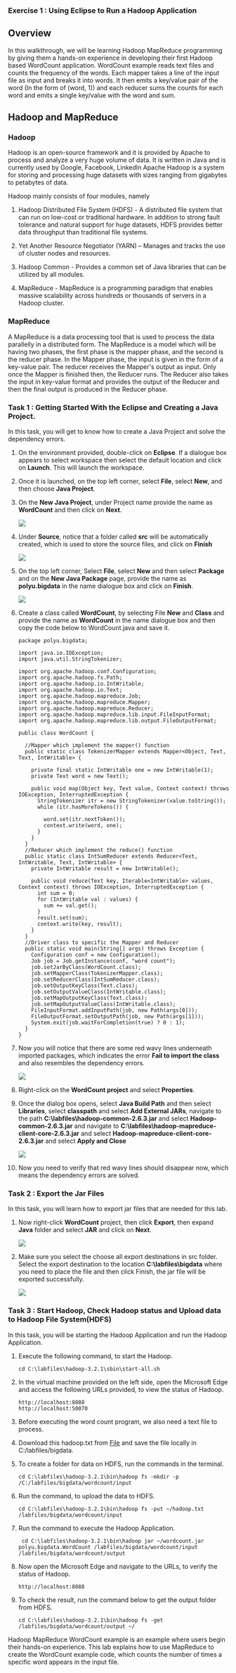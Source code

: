 ### Exercise 1 : Using Eclipse to Run a Hadoop Application

## Overview

In this walkthrough, we will be learning Hadoop MapReduce programming by giving them a hands-on experience in developing their first Hadoop based WordCount application. WordCount example reads text files and counts the frequency of the words. Each mapper takes a line of the input file as input and breaks it into words. It then emits a key/value pair of the word (In the form of (word, 1)) and each reducer sums the counts for each word and emits a single key/value with the word and sum. 

## Hadoop and MapReduce

### Hadoop

Hadoop is an open-source framework and it is provided by Apache to process and analyze a very huge volume of data. It is written in Java and is currently used by Google, Facebook, LinkedIn Apache Hadoop is a system for storing and processing huge datasets with sizes ranging from gigabytes to petabytes of data.

Hadoop mainly consists of four modules, namely

1. Hadoop Distributed File System (HDFS) - A distributed file system that can run on low-cost or traditional hardware. In addition to strong fault tolerance and natural support for huge datasets, HDFS provides better data throughput than traditional file systems.

2. Yet Another Resource Negotiator (YARN) – Manages and tracks the use of cluster nodes and resources. 

3. Hadoop Common - Provides a common set of Java libraries that can be utilized by all modules.

4. MapReduce - MapReduce is a programming paradigm that enables massive scalability across hundreds or thousands of servers in a Hadoop cluster.

### MapReduce

A MapReduce is a data processing tool that is used to process the data parallelly in a distributed form. The MapReduce is a model which will be having two phases, the first phase is the  mapper phase, and the second is the reducer phase.  In the Mapper phase, the input is given in the form of a key-value pair. The reducer receives the Mapper's output as input. Only once the Mapper is finished then, the Reducer runs. The Reducer also takes the input in key-value format and provides the output of the Reducer and then the final output is produced in the Reducer phase.

### Task 1 : Getting Started With the Eclipse and Creating a Java Project.
In this task, you will get to know how to create a Java Project and solve the dependency errors.

1. On the environment provided, double-click on **Eclipse**. If a dialogue box appears to select workspace then select the default location and click on **Launch**. This will launch the workspace.

1. Once it is launched, on the top left corner, select **File**, select **New**, and then choose **Java Project**.

1. On the **New Java Project**, under Project name provide the name as **WordCount** and then click on **Next**.
  
     ![](Media/bigdata8.png)

1. Under **Source**, notice that a folder called **src** will be automatically created, which is used to store the source files, and click on **Finish**

     ![](Media/bigdata9.png)

1. On the top left corner, Select **File**, select **New** and then select **Package** and on the **New Java Package** page, provide the name as **polyu.bigdata** in the name dialogue box and click on **Finish**.

     ![](Media/bigdata10.png)

1. Create a class called **WordCount**, by selecting File **New** and **Class** and provide the name as **WordCount** in the  name dialogue box and then copy the code below to WordCount.java and save it.
    ```````
    package polyu.bigdata;

    import java.io.IOException;
    import java.util.StringTokenizer;

    import org.apache.hadoop.conf.Configuration;
    import org.apache.hadoop.fs.Path;
    import org.apache.hadoop.io.IntWritable;
    import org.apache.hadoop.io.Text;
    import org.apache.hadoop.mapreduce.Job;
    import org.apache.hadoop.mapreduce.Mapper;
    import org.apache.hadoop.mapreduce.Reducer;
    import org.apache.hadoop.mapreduce.lib.input.FileInputFormat;
    import org.apache.hadoop.mapreduce.lib.output.FileOutputFormat;

    public class WordCount {

      //Mapper which implement the mapper() function
      public static class TokenizerMapper extends Mapper<Object, Text, Text, IntWritable> {

        private final static IntWritable one = new IntWritable(1);
        private Text word = new Text();

        public void map(Object key, Text value, Context context) throws IOException, InterruptedException {
          StringTokenizer itr = new StringTokenizer(value.toString());
          while (itr.hasMoreTokens()) {

            word.set(itr.nextToken());
            context.write(word, one);
          }
        }
      }
      //Reducer which implement the reduce() function
      public static class IntSumReducer extends Reducer<Text, IntWritable, Text, IntWritable> {
        private IntWritable result = new IntWritable();

        public void reduce(Text key, Iterable<IntWritable> values, Context context) throws IOException, InterruptedException {
          int sum = 0;
          for (IntWritable val : values) {
            sum += val.get();
          }
          result.set(sum);
          context.write(key, result);
        }
      }
      //Driver class to specific the Mapper and Reducer
      public static void main(String[] args) throws Exception {
        Configuration conf = new Configuration();
        Job job = Job.getInstance(conf, "word count");
        job.setJarByClass(WordCount.class);
        job.setMapperClass(TokenizerMapper.class);
        job.setReducerClass(IntSumReducer.class);
        job.setOutputKeyClass(Text.class);
        job.setOutputValueClass(IntWritable.class);
        job.setMapOutputKeyClass(Text.class);
        job.setMapOutputValueClass(IntWritable.class);
        FileInputFormat.addInputPath(job, new Path(args[0]));
        FileOutputFormat.setOutputPath(job, new Path(args[1]));
        System.exit(job.waitForCompletion(true) ? 0 : 1);
      }
    }
    ```````
 
1. Now you will notice that there are some red wavy lines underneath imported packages, which indicates the error **Fail to import the class** and also  resembles the dependency errors. 
     
     ![](Media/bigdata11.png)
      
1. Right-click on the **WordCount project** and select **Properties**.

1. Once the dialog box opens, select **Java Build Path** and  then select **Libraries**, select **classpath** and select **Add External JARs**, navigate to the path **C:\labfiles\hadoop-common-2.6.3.jar** and select **Hadoop-common-2.6.3.jar** and navigate to **C:\labfiles\hadoop-mapreduce-client-core-2.6.3.jar** and select **Hadoop-mapreduce-client-core-2.6.3.jar** and select **Apply and Close**

     ![](Media/bigdata12.png)

1. Now you need to verify that red wavy lines should disappear now, which means the dependency errors are solved.

### Task 2 : Export the Jar Files

In this task, you will learn how to export jar files that are needed for this lab.

1. Now right-click **WordCount** project, then click **Export**, then expand **Java** folder and  select **JAR** and click on **Next**.
      
      ![](Media/bigdata13.png)
     
1. Make sure you select the choose all export destinations in src folder. Select the export destination to the location **C:\labfiles\bigdata** where you need to place the file and then click Finish, the jar file will be exported successfully.

      ![](Media/bigdata14.png)

### Task 3 : Start Hadoop, Check Hadoop status and Upload data to Hadoop File System(HDFS)

In this task, you will be starting the Hadoop Application and run the Hadoop Application.

1. Execute the following command, to start the Hadoop.
   ``````
   cd C:\labfiles\hadoop-3.2.1\sbin\start-all.sh
   ``````

1. In the virtual machine provided on the left side, open the Microsoft Edge and access the following URLs provided, to view the status of Hadoop.
    ```````
    http://localhost:8088
    http://localhost:50070
    ```````
  
1. Before executing the word count program, we also need a text file to process.

1. Download this hadoop.txt from [File](http://www.cse.cuhk.edu.hk/~ericlo/teaching/bigdata/lab/2-HadoopMR/HadoopMR/hadoop.txt) and save the file locally in C:/labfiles/bigdata.

1.  To create a folder for data on HDFS, run the commands in the terminal.
     ``````
     cd C:\labfiles\hadoop-3.2.1\bin\hadoop fs -mkdir -p /C:/labfiles/bigdata/wordcount/input
     ``````

1. Run the command, to upload the data to HDFS.

    ```````
    cd C:\labfiles\hadoop-3.2.1\bin\hadoop fs -put ~/hadoop.txt /labfiles/bigdata/wordcount/input
    ```````
   
1. Run the command to execute the Hadoop Application.
    ```````
     cd C:\labfiles\hadoop-3.2.1\bin\hadoop jar ~/wordcount.jar polyu.bigdata.WordCount /labfiles/bigdata/wordcount/input /labfiles/bigdata/wordcount/output
    ```````
    
1. Now open the Microsoft Edge and navigate to the URLs, to verify the status of Hadoop.
     ``````
     http://localhost:8088 
     ``````
1. To check the result, run the command below to get the output folder from HDFS.
     ``````
     cd C:\labfiles\hadoop-3.2.1\bin\hadoop fs -get /labfiles/bigdata/wordcount/output ~/
     ``````
     
Hadoop MapReduce WordCount example is an example where users begin their hands-on experience. This lab explains how to use MapReduce to create the WordCount example code, which counts the number of times a specific word appears in the input file.

